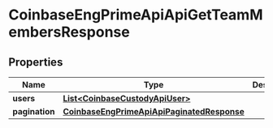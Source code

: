 
# CoinbaseEngPrimeApiApiGetTeamMembersResponse

## Properties
Name | Type | Description | Notes
------------ | ------------- | ------------- | -------------
**users** | [**List&lt;CoinbaseCustodyApiUser&gt;**](CoinbaseCustodyApiUser.md) |  | 
**pagination** | [**CoinbaseEngPrimeApiApiPaginatedResponse**](CoinbaseEngPrimeApiApiPaginatedResponse.md) |  | 



